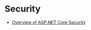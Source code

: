 # Security

-   [Overview of ASP.NET Core Security](https://docs.microsoft.com/zh-tw/aspnet/core/security/)

